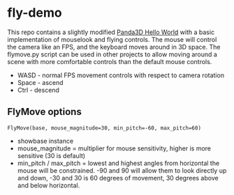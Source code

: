 # fly-demo
This repo contains a slightly modified [Panda3D Hello World](https://www.panda3d.org/manual/?title=A_Panda3D_Hello_World_Tutorial) with a basic implementation of mouselook and flying controls. The mouse will control the camera like an FPS, and the keyboard moves around in 3D space. The flymove.py script can be used in other projects to allow moving around a scene with more comfortable controls than the default mouse controls.

* WASD - normal FPS movement controls with respect to camera rotation
* Space - ascend
* Ctrl - descend

## FlyMove options

    FlyMove(base, mouse_magnitude=30, min_pitch=-60, max_pitch=60)

* showbase instance
* mouse_magnitude = multiplier for mouse sensitivity, higher is more sensitive (30 is default)
* min_pitch / max_pitch = lowest and highest angles from horizontal the mouse will be constrained. -90 and 90 will allow them to look directly up and down, -30 and 30 is 60 degrees of movement, 30 degrees above and below horizontal.
